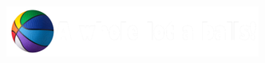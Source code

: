 ![A whole lot a balls banner](https://raw.githubusercontent.com/sbamboo/webutv-things/main/canvas/images/banner.png "A whole lot a balls banner!")